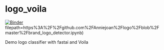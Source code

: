 # logo_voila

[![Binder](https://mybinder.org/badge_logo.svg)](https://mybinder.org/v2/gh/Anniejoan/logo/master)
filepath=https%3A%2F%2Fgithub.com%2FAnniejoan%2Flogo%2Fblob%2Fmaster%2Fbrand_logo_detector.ipynb)

Demo logo classifier with fastai and Voila
